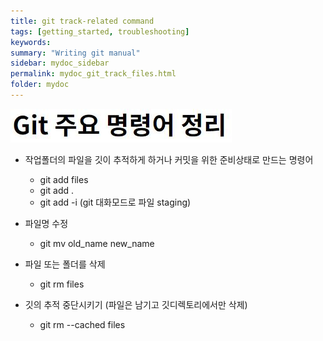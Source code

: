 ```yaml
---
title: git track-related command
tags: [getting_started, troubleshooting]
keywords:
summary: "Writing git manual"
sidebar: mydoc_sidebar
permalink: mydoc_git_track_files.html
folder: mydoc
---
```


![IMG1](images/img.JPG)

* 작업폴더의 파일을 깃이 추적하게 하거나 커밋을 위한 준비상태로 만드는 명령어
	* git add files
	* git add .
	* git add -i  (git 대화모드로 파일 staging)

* 파일명 수정
	* git mv old_name new_name

* 파일 또는 폴더를 삭제
	* git rm files

* 깃의 추적 중단시키기 (파일은 남기고 깃디렉토리에서만 삭제)
	* git rm --cached files
	
	